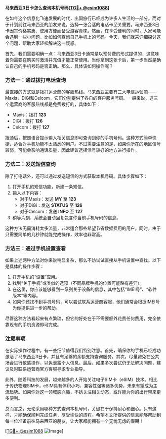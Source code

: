 **马来西亚3日卡怎么查询本机号码[[TG💪+ @esim1088](https://t.me/s/esim1088)]**

在如今这个信息化飞速发展的时代，出国旅行已经成为许多人生活的一部分。而对于计划前往马来西亚的朋友来说，选择一张合适的电话卡至关重要。马来西亚3日卡因其价格实惠、使用方便而备受游客青睐。然而，在享受便利的同时，大家可能会遇到一些小问题，比如如何查询自己手机上的号码。今天，我们就来详细探讨这个问题，帮助大家轻松解决这一疑惑。

首先，我们需要明确一点：马来西亚3日卡通常是以预付费的形式提供的，这意味着你需要在购买时激活并充值才能正常使用。当你拿到这张卡后，第一步当然是确认自己的手机号码是否正确。那么，具体该如何操作呢？

### 方法一：通过拨打电话查询

最直接的方式就是拨打运营商的客服热线。马来西亚主要有三大电信运营商——Maxis、DiGi和Celcom，它们分别提供了各自的客户服务号码。一般来说，这三个运营商的客服热线都是免费拨打的，具体如下：

- Maxis：拨打 **123**
- DiGi：拨打 **126**
- Celcom：拨打 **127**

拨通后，按照语音提示输入相关信息即可查询到你的手机号码。这种方式简单快捷，适合对手机功能不太熟悉的用户。不过需要注意的是，如果你所在的地区信号较弱，可能会影响通话质量，因此建议选择信号较好的地方进行操作。

### 方法二：发送短信查询

除了打电话外，还可以通过发送短信的方式获取本机号码。具体步骤如下：

1. 打开手机的短信功能，新建一条短信。
2. 输入以下内容：
   - 对于Maxis：发送 **MY** 至 **123**
   - 对于DiGi：发送 **STATUS** 至 **126**
   - 对于Celcom：发送 **INFO** 至 **127**
3. 稍等片刻，系统会自动回复包含你当前手机号码的信息。

这种方法无需消耗太多流量，非常适合那些希望节省数据费用的用户。同时，由于只需要简单的几秒钟就能完成操作，效率也非常高。

### 方法三：通过手机设置查看

如果上述两种方法对你来说稍显复杂，那么不妨试试直接从手机设置中查找。以下是具体的操作步骤：

1. 打开手机的“设置”应用。
2. 找到“关于手机”或类似的选项（不同品牌手机的位置可能略有差异）。
3. 在这里，你应该能够看到一系列关于设备的信息，其中包括“IMEI号”、“软件版本”等内容。
4. 如果你还找不到手机号码，可以尝试联系运营商客服，他们通常会根据IMEI号为你提供进一步的帮助。

尽管这种方法看起来有点繁琐，但它的好处在于不需要额外花费任何费用，完全依靠现有的手机资源即可完成。

### 注意事项

在实际操作过程中，有一些细节值得我们特别注意。首先，确保你的手机已经成功激活了马来西亚3日卡，并且有足够的余额支持查询服务。其次，尽量避免在公共场合进行敏感操作，以免泄露个人信息。最后，如果多次尝试仍无法解决问题，建议及时联系运营商官方客服寻求专业指导。

此外，随着科技的发展，越来越多的人开始关注电子SIM卡（eSIM）技术。相比于传统物理SIM卡，eSIM具有体积小巧、兼容性强等诸多优势，未来有望成为主流趋势。如果你对这一领域感兴趣，不妨关注相关动态，或许能为你的出行带来更多便利。

总而言之，无论采用哪种方式查询本机号码，关键在于保持耐心和细心。只有这样，才能确保顺利完成任务，享受愉快的旅程。希望本文所提供的信息能够帮助到每一位准备前往马来西亚的朋友，让大家都能拥有一个无忧无虑的假期！

[[TG💪+ @esim1088](https://t.me/s/esim1088) ![Image](https://i.postimg.cc/4NQfJmqS/Snipaste-2025-05-13-00-14-12.png)]